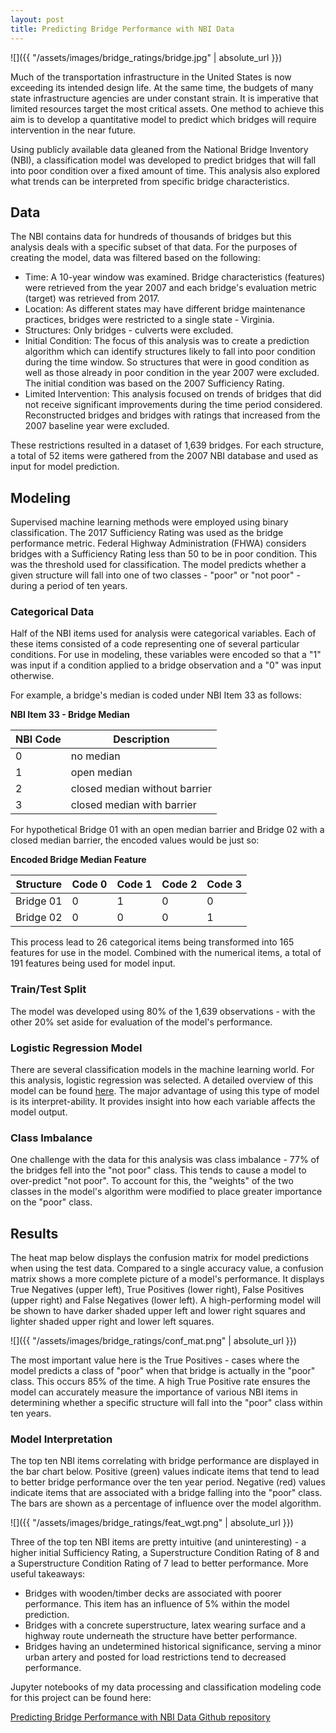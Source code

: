 ```yaml
---
layout: post
title: Predicting Bridge Performance with NBI Data
---
```


![]({{ "/assets/images/bridge_ratings/bridge.jpg" | absolute_url }})

Much of the transportation infrastructure in the United States is now exceeding its intended design life. At the same time, the budgets of many state infrastructure agencies are under constant strain. It is imperative that limited resources target the most critical assets. One method to achieve this aim is to develop a quantitative model to predict which bridges will require intervention in the near future.

Using publicly available data gleaned from the National Bridge Inventory (NBI), a classification model was developed to predict bridges that will fall into poor condition over a fixed amount of time. This analysis also explored what trends can be interpreted from specific bridge characteristics.


## Data

The NBI contains data for hundreds of thousands of bridges but this analysis deals with a specific subset of that data. For the purposes of creating the model, data was filtered based on the following:

  - Time: A 10-year window was examined. Bridge characteristics (features) were retrieved from the year 2007 and each bridge's evaluation metric (target) was retrieved from 2017.
  - Location: As different states may have different bridge maintenance practices, bridges were restricted to a single state - Virginia.
  - Structures: Only bridges - culverts were excluded.
  - Initial Condition: The focus of this analysis was to create a prediction algorithm which can identify structures likely to fall into poor condition during the time window. So structures that were in good condition as well as those already in poor condition in the year 2007 were excluded. The initial condition was based on the 2007 Sufficiency Rating.
  - Limited Intervention: This analysis focused on trends of bridges that did not receive significant improvements during the time period considered. Reconstructed bridges and bridges with ratings that increased from the 2007 baseline year were excluded.

These restrictions resulted in a dataset of 1,639 bridges. For each structure, a total of 52 items were gathered from the 2007 NBI database and used as input for model prediction.


## Modeling

Supervised machine learning methods were employed using binary classification. The 2017 Sufficiency Rating was used as the bridge performance metric. Federal Highway Administration (FHWA) considers bridges with a Sufficiency Rating less than 50 to be in poor condition. This was the threshold used for classification. The model predicts whether a given structure will fall into one of two classes - "poor" or "not poor" - during a period of ten years.

### Categorical Data
Half of the NBI items used for analysis were categorical variables. Each of these items consisted of a code representing one of several particular conditions. For use in modeling, these variables were encoded so that a "1" was input if a condition applied to a bridge observation and a "0" was input otherwise.

For example, a bridge's median is coded under NBI Item 33 as follows:

**NBI Item 33 - Bridge Median**

| NBI Code | Description |
| --- | --- |
| 0 | no median |
| 1 | open median |
| 2 | closed median without barrier |
| 3 | closed median with barrier |

For hypothetical Bridge 01 with an open median barrier and Bridge 02 with a closed median barrier, the encoded values would be just so:

**Encoded Bridge Median Feature**

| Structure | Code 0 | Code 1 | Code 2 | Code 3 |
| --- | --- | --- | --- | --- |
| Bridge 01 | 0 | 1 | 0 | 0 |
| Bridge 02 | 0 | 0 | 0 | 1 |

This process lead to 26 categorical items being transformed into 165 features for use in the model. Combined with the numerical items, a total of 191 features being used for model input.

### Train/Test Split
The model was developed using 80% of the 1,639 observations - with the other 20% set aside for evaluation of the model's performance.

### Logistic Regression Model
There are several classification models in the machine learning world. For this analysis, logistic regression was selected. A detailed overview of this model can be found [here](https://towardsdatascience.com/logistic-regression-detailed-overview-46c4da4303bc). The major advantage of using this type of model is its interpret-ability. It provides insight into how each variable affects the model output.

### Class Imbalance
One challenge with the data for this analysis was class imbalance - 77% of the bridges fell into the "not poor" class. This tends to cause a model to over-predict "not poor". To account for this, the "weights" of the two classes in the model's algorithm were modified to place greater importance on the "poor" class.


## Results

The heat map below displays the confusion matrix for model predictions when using the test data. Compared to a single accuracy value, a confusion matrix shows a more complete picture of a model's performance. It displays True Negatives (upper left), True Positives (lower right), False Positives (upper right) and False Negatives (lower left). A high-performing model will be shown to have darker shaded upper left and lower right squares and lighter shaded upper right and lower left squares.

![]({{ "/assets/images/bridge_ratings/conf_mat.png" | absolute_url }})

The most important value here is the True Positives - cases where the model predicts a class of "poor" when that bridge is actually in the "poor" class. This occurs 85% of the time. A high True Positive rate ensures the model can accurately measure the importance of various NBI items in determining whether a specific structure will fall into the "poor" class within ten years.


### Model Interpretation

The top ten NBI items correlating with bridge performance are displayed in the bar chart below. Positive (green) values indicate items that tend to lead to better bridge performance over the ten year period. Negative (red) values indicate items that are associated with a bridge falling into the "poor" class. The bars are shown as a percentage of influence over the model algorithm.

![]({{ "/assets/images/bridge_ratings/feat_wgt.png" | absolute_url }})

Three of the top ten NBI items are pretty intuitive (and uninteresting) - a higher initial Sufficiency Rating, a Superstructure Condition Rating of 8 and a Superstructure Condition Rating of 7 lead to better performance. More useful takeaways:

- Bridges with wooden/timber decks are associated with poorer performance. This item has an influence of 5% within the model prediction.
- Bridges with a concrete superstructure, latex wearing surface and a highway route underneath the structure have better performance.
- Bridges having an undetermined historical significance, serving a minor urban artery and posted for load restrictions tend to decreased performance.


Jupyter notebooks of my data processing and classification modeling code for this project can be found here:

[Predicting Bridge Performance with NBI Data Github repository](https://github.com/kevscon/bridge-ratings)
